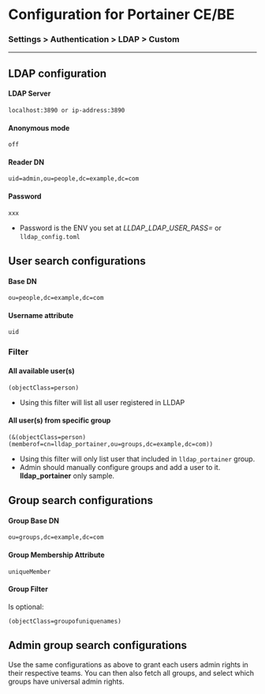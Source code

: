 # Configuration for Portainer CE/BE
###  Settings > Authentication > LDAP > Custom
---

## LDAP configuration

#### LDAP Server
```
localhost:3890 or ip-address:3890
```
#### Anonymous mode
```
off
```
#### Reader DN
```
uid=admin,ou=people,dc=example,dc=com
```
#### Password
```
xxx
```
* Password is the ENV you set at *LLDAP_LDAP_USER_PASS=* or `lldap_config.toml`

## User search configurations

#### Base DN
```
ou=people,dc=example,dc=com
```
#### Username attribute
```
uid
```
### Filter
#### All available user(s)
```
(objectClass=person)
```
* Using this filter will list all user registered in LLDAP

#### All user(s) from specific group
```
(&(objectClass=person)(memberof=cn=lldap_portainer,ou=groups,dc=example,dc=com))
```
* Using this filter will only list user that included in `lldap_portainer` group. 
* Admin should manually configure groups and add a user to it. **lldap_portainer** only sample.



## Group search configurations 

#### Group Base DN
```
ou=groups,dc=example,dc=com
```
#### Group Membership Attribute
```
uniqueMember
```
#### Group Filter 
Is optional:
```
(objectClass=groupofuniquenames)
```

## Admin group search configurations 

Use the same configurations as above to grant each users admin rights in their respective teams.
You can then also fetch all groups, and select which groups have universal admin rights.
